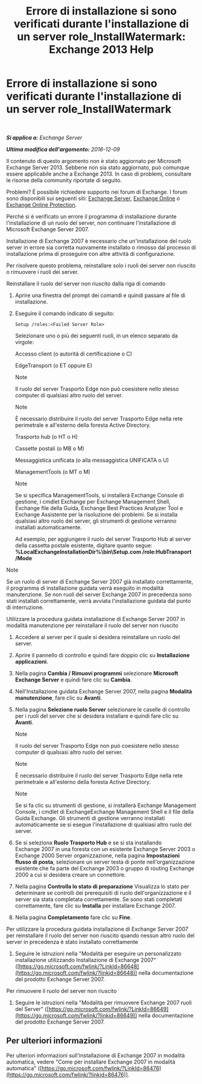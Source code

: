 ﻿---
title: "Errore di installazione si sono verificati durante l'installazione di un server role_InstallWatermark: Exchange 2013 Help"
TOCTitle: Errore di installazione si sono verificati durante l'installazione di un server role_InstallWatermark
ms:assetid: ad89ebd5-f9bb-40c1-8811-09b145c2b341
ms:mtpsurl: https://technet.microsoft.com/it-it/library/ms.exch.setupreadiness.installwatermark(v=EXCHG.150)
ms:contentKeyID: 50481440
ms.date: 05/22/2018
mtps_version: v=EXCHG.150
ms.translationtype: MT
---

# Errore di installazione si sono verificati durante l'installazione di un server role\_InstallWatermark

 

_**Si applica a:** Exchange Server_

_**Ultima modifica dell'argomento:** 2016-12-09_

Il contenuto di questo argomento non è stato aggiornato per Microsoft Exchange Server 2013. Sebbene non sia stato aggiornato, può comunque essere applicabile anche a Exchange 2013. In caso di problemi, consultare le risorse della community riportate di seguito.

Problemi? È possibile richiedere supporto nei forum di Exchange. I forum sono disponibili sui seguenti siti: [Exchange Server](https://go.microsoft.com/fwlink/p/?linkid=60612), [Exchange Online](https://go.microsoft.com/fwlink/p/?linkid=267542) o [Exchange Online Protection](https://go.microsoft.com/fwlink/p/?linkid=285351).

Perché si è verificato un errore il programma di installazione durante l'installazione di un ruolo del server, non continuare l'installazione di Microsoft Exchange Server 2007.

Installazione di Exchange 2007 è necessario che un'installazione del ruolo server in errore sia corretta nuovamente installato o rimosso dal processo di installazione prima di proseguire con altre attività di configurazione.

Per risolvere questo problema, reinstallare solo i ruoli dei server non riuscito o rimuovere i ruoli dei server.

Reinstallare il ruolo del server non riuscito dalla riga di comando

1.  Aprire una finestra del prompt dei comandi e quindi passare al file di installazione.

2.  Eseguire il comando indicato di seguito:
    
        Setup /roles:<Failed Server Role>
    
    Selezionare uno o più dei seguenti ruoli, in un elenco separato da virgole:
    
    Accesso client (o autorità di certificazione o C)
    
    EdgeTransport (o ET oppure E)
    

    > [!NOTE]
    > Il ruolo del server Trasporto Edge non può coesistere nello stesso computer di qualsiasi altro ruolo del server.

    

    > [!NOTE]
    > È necessario distribuire il ruolo del server Trasporto Edge nella rete perimetrale e all'esterno della foresta Active Directory.

    
    Trasporto hub (o HT o H)
    
    Cassette postali (o MB o M)
    
    Messaggistica unificata (o alla messaggistica UNIFICATA o U)
    
    ManagementTools (o MT o M)
    

    > [!NOTE]
    > Se si specifica ManagementTools, si installerà Exchange Console di gestione, i cmdlet Exchange per Exchange Management Shell, Exchange file della Guida, Exchange Best Practices Analyzer Tool e Exchange Assistente per la risoluzione dei problemi. Se si installa qualsiasi altro ruolo del server, gli strumenti di gestione verranno installati automaticamente.

    
    Ad esempio, per aggiungere il ruolo del server Trasporto Hub al server della cassetta postale esistente, digitare quanto segue: **%LocalExchangeInstallationDir%\\bin\\Setup.com /role:HubTransport /Mode**


> [!NOTE]
> Se un ruolo di server di Exchange Server 2007 già installato correttamente, il programma di installazione guidata verrà eseguito in modalità manutenzione. Se non ruoli del server Exchange 2007 in precedenza sono stati installati correttamente, verrà avviata l'installazione guidata dal punto di interruzione.



Utilizzare la procedura guidata installazione di Exchange Server 2007 in modalità manutenzione per reinstallare il ruolo del server non riuscito

1.  Accedere al server per il quale si desidera reinstallare un ruolo del server.

2.  Aprire il pannello di controllo e quindi fare doppio clic su **Installazione applicazioni**.

3.  Nella pagina **Cambia / Rimuovi programmi** selezionare **Microsoft Exchange Server** e quindi fare clic su **Cambia**.

4.  Nell'Installazione guidata Exchange Server 2007, nella pagina **Modalità manutenzione**, fare clic su **Avanti**.

5.  Nella pagina **Selezione ruolo Server** selezionare le caselle di controllo per i ruoli del server che si desidera installare e quindi fare clic su **Avanti**.
    

    > [!NOTE]
    > Il ruolo del server Trasporto Edge non può coesistere nello stesso computer di qualsiasi altro ruolo del server.

    

    > [!NOTE]
    > È necessario distribuire il ruolo del server Trasporto Edge nella rete perimetrale e all'esterno della foresta Active Directory.

    

    > [!NOTE]
    > Se si fa clic su strumenti di gestione, si installerà Exchange Management Console, i cmdlet di ExchangeExchange Management Shell e il file della Guida Exchange. Gli strumenti di gestione verranno installati automaticamente se si esegue l'installazione di qualsiasi altro ruolo del server.



6.  Se si seleziona **Ruolo Trasporto Hub** e se si sta installando Exchange 2007 in una foresta con un esistente Exchange Server 2003 o Exchange 2000 Server organizzazione, nella pagina **Impostazioni flusso di posta**, selezionare un server testa di ponte nell'organizzazione esistente che fa parte del Exchange 2003 o gruppo di routing Exchange 2000 a cui si desidera creare un connettore.

7.  Nella pagina **Controlla lo stato di preparazione** Visualizza lo stato per determinare se controlli dei prerequisiti di ruolo dell'organizzazione e il server sia stata completata correttamente. Se sono stati completati correttamente, fare clic su **Installa** per installare Exchange 2007.

8.  Nella pagina **Completamento** fare clic su **Fine**.

Per utilizzare la procedura guidata installazione di Exchange Server 2007 per reinstallare il ruolo del server non riuscito quando nessun altro ruolo del server in precedenza è stato installato correttamente

1.  Seguire le istruzioni nella "Modalità per eseguire un personalizzato installazione utilizzando Installazione di Exchange 2007" ([https://go.microsoft.com/fwlink/?LinkId=86648](https://go.microsoft.com/fwlink/?linkid=86648)) nella documentazione del prodotto Exchange Server 2007.

Per rimuovere il ruolo del server non riuscito

1.  Seguire le istruzioni nella "Modalità per rimuovere Exchange 2007 ruoli del Server" ([https://go.microsoft.com/fwlink/?LinkId=86649](https://go.microsoft.com/fwlink/?linkid=86649)) nella documentazione del prodotto Exchange Server 2007.

## Per ulteriori informazioni

Per ulteriori informazioni sull'installazione di Exchange 2007 in modalità automatica, vedere "Come per installare Exchange 2007 in modalità automatica" ([https://go.microsoft.com/fwlink/?LinkId=86476](https://go.microsoft.com/fwlink/?linkid=86476)).

